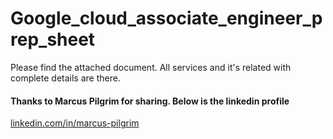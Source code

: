 # Google_cloud_associate_engineer_prep_sheet
Please find the attached document. All services and it's related with complete details are there.

#### Thanks to Marcus Pilgrim for sharing. Below is the linkedin profile

[linkedin.com/in/marcus-pilgrim]()
